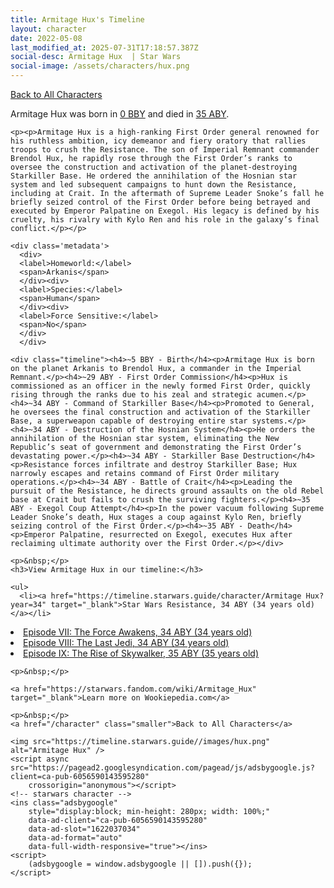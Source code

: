 ```yaml
---
title: Armitage Hux's Timeline
layout: character
date: 2022-05-08
last_modified_at: 2025-07-31T17:18:57.387Z
social-desc: Armitage Hux  | Star Wars
social-image: /assets/characters/hux.png
---
```

<a href="/character" class="smaller">Back to All Characters</a>

<div class="character-profile container">
  <div class="col-10">
    <p>
    Armitage Hux     was born in <a href="https://timeline.starwars.guide/character/Armitage Hux?year=0" target="_blank">0 BBY</a> and died in <a href="https://timeline.starwars.guide/character/Armitage Hux?year=35" target="_blank">35 ABY</a>.        
    </p>

    <p><p>Armitage Hux is a high-ranking First Order general renowned for his ruthless ambition, icy demeanor and fiery oratory that rallies troops to crush the Resistance. The son of Imperial Remnant commander Brendol Hux, he rapidly rose through the First Order’s ranks to oversee the construction and activation of the planet-destroying Starkiller Base. He ordered the annihilation of the Hosnian star system and led subsequent campaigns to hunt down the Resistance, including at Crait. In the aftermath of Supreme Leader Snoke’s fall he briefly seized control of the First Order before being betrayed and executed by Emperor Palpatine on Exegol. His legacy is defined by his cruelty, his rivalry with Kylo Ren and his role in the galaxy’s final conflict.</p></p>
    
    <div class='metadata'>
      <div>
      <label>Homeworld:</label>
      <span>Arkanis</span>
      </div><div>
      <label>Species:</label>
      <span>Human</span>
      </div><div>
      <label>Force Sensitive:</label>
      <span>No</span>
      </div>
      </div>

    <div class="timeline"><h4>~5 BBY - Birth</h4><p>Armitage Hux is born on the planet Arkanis to Brendol Hux, a commander in the Imperial Remnant.</p><h4>~29 ABY - First Order Commission</h4><p>Hux is commissioned as an officer in the newly formed First Order, quickly rising through the ranks due to his zeal and strategic acumen.</p><h4>~34 ABY - Command of Starkiller Base</h4><p>Promoted to General, he oversees the final construction and activation of the Starkiller Base, a superweapon capable of destroying entire star systems.</p><h4>~34 ABY - Destruction of the Hosnian System</h4><p>He orders the annihilation of the Hosnian star system, eliminating the New Republic’s seat of government and demonstrating the First Order’s devastating power.</p><h4>~34 ABY - Starkiller Base Destruction</h4><p>Resistance forces infiltrate and destroy Starkiller Base; Hux narrowly escapes and retains command of First Order military operations.</p><h4>~34 ABY - Battle of Crait</h4><p>Leading the pursuit of the Resistance, he directs ground assaults on the old Rebel base at Crait but fails to crush the surviving fighters.</p><h4>~35 ABY - Exegol Coup Attempt</h4><p>In the power vacuum following Supreme Leader Snoke’s death, Hux stages a coup against Kylo Ren, briefly seizing control of the First Order.</p><h4>~35 ABY - Death</h4><p>Emperor Palpatine, resurrected on Exegol, executes Hux after reclaiming ultimate authority over the First Order.</p></div>
    
    <p>&nbsp;</p>
    <h3>View Armitage Hux in our timeline:</h3>

    <ul>
      <li><a href="https://timeline.starwars.guide/character/Armitage Hux?year=34" target="_blank">Star Wars Resistance, 34 ABY (34 years old)</a></li>
  <li><a href="https://timeline.starwars.guide/character/Armitage Hux?year=34" target="_blank">Episode VII: The Force Awakens, 34 ABY (34 years old)</a></li>
  <li><a href="https://timeline.starwars.guide/character/Armitage Hux?year=34" target="_blank">Episode VIII: The Last Jedi, 34 ABY (34 years old)</a></li>
  <li><a href="https://timeline.starwars.guide/character/Armitage Hux?year=35" target="_blank">Episode IX: The Rise of Skywalker, 35 ABY (35 years old)</a></li>
    </ul>

    <p>&nbsp;</p>

    <a href="https://starwars.fandom.com/wiki/Armitage_Hux" target="_blank">Learn more on Wookiepedia.com</a>

    <p>&nbsp;</p>
    <a href="/character" class="smaller">Back to All Characters</a>
  </div>
  <div class="character_image col-2">
    
    <img src="https://timeline.starwars.guide//images/hux.png" alt="Armitage Hux" />
    <script async src="https://pagead2.googlesyndication.com/pagead/js/adsbygoogle.js?client=ca-pub-6056590143595280"
        crossorigin="anonymous"></script>
    <!-- starwars character -->
    <ins class="adsbygoogle"
        style="display:block; min-height: 280px; width: 100%;"
        data-ad-client="ca-pub-6056590143595280"
        data-ad-slot="1622037034"
        data-ad-format="auto"
        data-full-width-responsive="true"></ins>
    <script>
        (adsbygoogle = window.adsbygoogle || []).push({});
    </script>
  </div>
</div>
